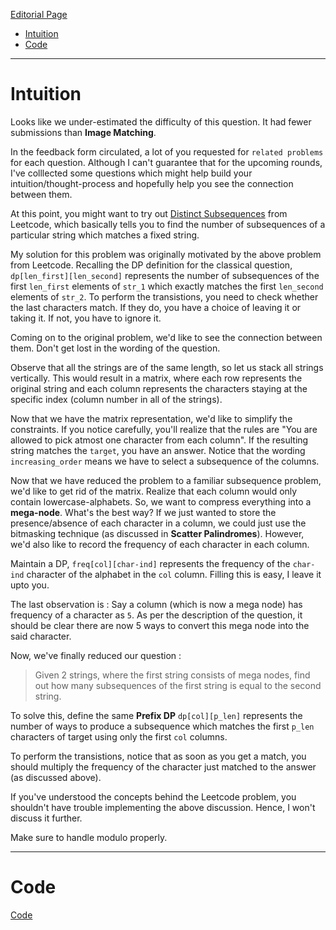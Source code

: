 [Editorial Page](../clumio-set-1.md)

<!-- vim-markdown-toc GFM -->

* [Intuition](#intuition)
* [Code](#code)

<!-- vim-markdown-toc -->

----

# Intuition
Looks like we under-estimated the difficulty of this question. It had fewer submissions than **Image Matching**.

In the feedback form circulated, a lot of you requested for `related problems` for each question. Although I can't guarantee that for the upcoming rounds, I've colllected some questions which might help build your intuition/thought-process and hopefully help you see the connection between them.

At this point, you might want to try out [Distinct Subsequences]() from Leetcode, which basically tells you to find the number of subsequences of a particular string which matches a fixed string.

My solution for this problem was originally motivated by the above problem from Leetcode. Recalling the DP definition for the classical question, `dp[len_first][len_second]` represents the number of subsequences of the first `len_first` elements of `str_1` which exactly matches the first `len_second` elements of `str_2`. To perform the transistions, you need to check whether the last characters match. If they do, you have a choice of leaving it or taking it. If not, you have to ignore it.

Coming on to the original problem, we'd like to see the connection between them. Don't get lost in the wording of the question.

Observe that all the strings are of the same length, so let us stack all strings vertically. This would result in a matrix, where each row represents the original string and each column represents the characters staying at the specific index (column number in all of the strings).

Now that we have the matrix representation, we'd like to simplify the constraints. If you notice carefully, you'll realize that the rules are "You are allowed to pick atmost one character from each column". If the resulting string matches the `target`, you have an answer. Notice that the wording `increasing_order` means we have to select a subsequence of the columns.

Now that we have reduced the problem to a familiar subsequence problem, we'd like to get rid of the matrix. Realize that each column would only contain lowercase-alphabets. So, we want to compress everything into a **mega-node**. What's the best way? If we just wanted to store the presence/absence of each character in a column, we could just use the bitmasking technique (as discussed in **Scatter Palindromes**). However, we'd also like to record the frequency of each character in each column.

Maintain a DP, `freq[col][char-ind]` represents the frequency of the `char-ind` character of the alphabet in the `col` column. Filling this is easy, I leave it upto you.

The last observation is : Say a column (which is now a mega node) has frequency of a character as `5`. As per the description of the question, it should be clear there are now 5 ways to convert this mega node into the said character.

Now, we've finally reduced our question :
> Given 2 strings, where the first string consists of mega nodes, find out how many subsequences of the first string is equal to the second string.

To solve this, define the same **Prefix DP** `dp[col][p_len]` represents the number of ways to produce a subsequence which matches the first `p_len` characters of target using only the first `col` columns. 

To perform the transistions, notice that as soon as you get a match, you should multiply the frequency of the character just matched to the answer (as discussed above). 

If you've understood the concepts behind the Leetcode problem, you shouldn't have trouble implementing the above discussion. Hence, I won't discuss it further. 

Make sure to handle modulo properly.

----

# Code
[Code](string-formation.cpp)
